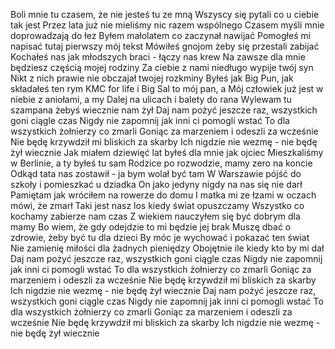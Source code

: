 
Boli mnie tu czasem, że nie jesteś tu ze mną
Wszyscy się pytali co u ciebie tak jest
Przez lata już nie mieliśmy nic razem wspólnego
Czasem myśli mnie doprowadzają do łez
Byłem małolatem co zaczynał nawijać
Pomogłeś mi napisać tutaj pierwszy mój tekst
Mówiłeś gnojom żeby się przestali zabijać
Kochałeś nas jak młodszych braci - łączy nas krew
Na zawsze dla mnie będziesz częścią mojej rodziny
Za ciebie z nami niedługo wypije twój syn
Nikt z nich prawie nie obczajał twojej rozkminy
Byłeś jak Big Pun, jak składałeś ten rym
KMC for life i Big Sal to mój pan, a
Mój człowiek już jest w niebie z aniołami, a my
Dalej na ulicach i balety do rana
Wylewam tu szampana żebyś wiecznie nam żył
Daj nam pożyć jeszcze raz, wszystkich goni ciągle czas
Nigdy nie zapomnij jak inni ci pomogli wstać
To dla wszystkich żołnierzy co zmarli
Goniąc za marzeniem i odeszli za wcześnie
Nie będę krzywdził mi bliskich za skarby
Ich nigdzie nie wezmę - nie będę żył wiecznie
Jak miałem dziewięć lat byłeś dla mnie jak ojciec
Mieszkaliśmy w Berlinie, a ty byłeś tu sam
Rodzice po rozwodzie, mamy zero na koncie
Odkąd tata nas zostawił - ja bym wolał być tam
W Warszawie pójść do szkoły i pomieszkać u dziadka
On jako jedyny nigdy na nas się nie darł
Pamiętam jak wróciłem na rowerze do domu
I matka mi ze łzami w oczach mówi, że zmarł
Taki jest nasz los kiedy świat opuszczamy
Wszystko co kochamy zabierze nam czas
Z wiekiem nauczyłem się być dobrym dla mamy
Bo wiem, że gdy odejdzie to mi będzie jej brak
Muszę dbać o zdrowie, żeby być tu dla dzieci
By móc je wychować i pokazać ten świat
Nie zamienię miłości dla żadnych pieniędzy
Obojętnie ile kiedy kto by mi dał
Daj nam pożyć jeszcze raz, wszystkich goni ciągle czas
Nigdy nie zapomnij jak inni ci pomogli wstać
To dla wszystkich żołnierzy co zmarli
Goniąc za marzeniem i odeszli za wcześnie
Nie będę krzywdził mi bliskich za skarby
Ich nigdzie nie wezmę - nie będę żył wiecznie
Daj nam pożyć jeszcze raz, wszystkich goni ciągle czas
Nigdy nie zapomnij jak inni ci pomogli wstać
To dla wszystkich żołnierzy co zmarli
Goniąc za marzeniem i odeszli za wcześnie
Nie będę krzywdził mi bliskich za skarby
Ich nigdzie nie wezmę - nie będę żył wiecznie
